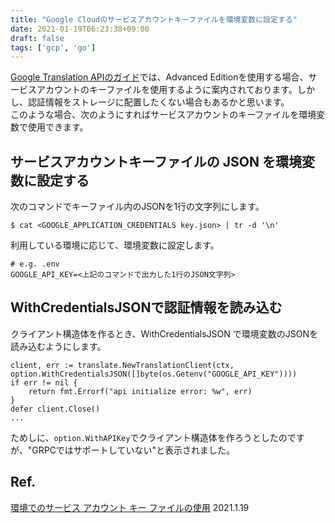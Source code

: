 ```yaml
---
title: "Google Cloudのサービスアカウントキーファイルを環境変数に設定する"
date: 2021-01-19T06:23:38+09:00
draft: false
tags: ['gcp', 'go']
---
```


[Google Translation APIのガイド](https://cloud.google.com/translate/docs/setup)では、Advanced Editionを使用する場合、サービスアカウントのキーファイルを使用するように案内されております。しかし、認証情報をストレージに配置したくない場合もあるかと思います。  
このような場合、次のようにすればサービスアカウントのキーファイルを環境変数で使用できます。

## サービスアカウントキーファイルの JSON を環境変数に設定する　

次のコマンドでキーファイル内のJSONを1行の文字列にします。

```shell
$ cat <GOOGLE_APPLICATION_CREDENTIALS key.json> | tr -d '\n'  
```

利用している環境に応じて、環境変数に設定します。

```
# e.g. .env
GOOGLE_API_KEY=<上記のコマンドで出力した1行のJSON文字列>
```

## WithCredentialsJSONで認証情報を読み込む

クライアント構造体を作るとき、WithCredentialsJSON で環境変数のJSONを読み込むようにします。

```shell
client, err := translate.NewTranslationClient(ctx, option.WithCredentialsJSON([]byte(os.Getenv("GOOGLE_API_KEY"))))
if err != nil {
    return fmt.Errorf("api initialize error: %w", err)
}
defer client.Close()
...
```

ためしに、`option.WithAPIKey`でクライアント構造体を作ろうとしたのですが、"GRPCではサポートしていない"と表示されました。

## Ref.

[環境でのサービス アカウント キー ファイルの使用](https://cloud.google.com/translate/docs/setup) 2021.1.19
